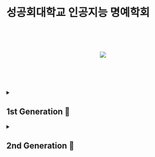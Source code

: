 <div align="center">
</div>

# 성공회대학교 인공지능 명예학회


</br></br></br>


<p align="center"><img src="https://github.com/Ryuchanghoon/Quality_improvement_GAN/assets/107829554/61552df9-80d6-46ee-a67e-9502929ded6d"/></p>


</br>
</br>
</br>
</br>


<details> 
<summary>
<h2>
1st Generation 🤖 
</h2>
</summary>

#### [류창훈](https://github.com/Ryuchanghoon)
#### [박무재](https://github.com/Mujae)
#### [최민우](https://github.com/chaiminwoo0223)

</details>


<details> 
<summary>
<h2>
2nd Generation 🤖 
</h2>
</summary>

#### [김윤아](https://github.com/kkiwiio)
#### [최동락](https://github.com/rakdong)
#### [송석준](https://github.com/suwdle)
#### [김은총]()
#### [빈채림]()
#### [이윤아]()
#### [안지호]()
#### [윤이정](https://github.com/Today-ijeong)

</details>
